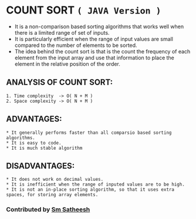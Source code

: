 # COUNT SORT `( JAVA Version )`

* It is a non-comparison based sorting algorithms that works well when there is a limited range of set of inputs.
* It is particularly efficient when the range of input values are small compared to the number of elements to be sorted.
* The idea behind the count sort is that is the count the frequency of each element from the input array and use that information to place the element in the relative position of the order.

## ANALYSIS OF COUNT SORT:

	1. Time complexity  -> O( N + M )
	2. Space complexity -> O( N + M )

## ADVANTAGES:

	* It generally performs faster than all comparsio based sorting algorithms.
	* It is easy to code.
	* It is much stable algorithm 

## DISADVANTAGES:

	* It does not work on decimal values.
	* It is inefficient when the range of inputed values are to be high.
	* It is not an in-place sorting algorithm, so that it uses extra spaces, for storing array elements.

### Contributed by [Sm Satheesh](https://github.com/smsatheesh)